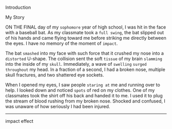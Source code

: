 Introduction

My Story

ON THE FINAL day of my `sophomore` year of high school, I was hit in
the face with a baseball bat. As my classmate took a `full swing`, the
bat slipped out of his hands and came flying toward me before striking
me directly between the eyes. I have no memory of the moment of
`impact`.

The bat `smashed` into my face with such force that it crushed my
nose into a `distorted` U-shape. The collision sent the soft `tissue` of my
brain `slamming` into the inside of my `skull`. Immediately, a wave of
`swelling` `surged throughout` my head. In a fraction of a second, I had a
broken nose, multiple skull fractures, and two shattered eye sockets.

When I opened my eyes, I saw people `staring at` me and running
over to help. I looked down and noticed `spots` of red on my clothes.
One of my classmates took the shirt off his back and handed it to me. I
used it to plug the stream of blood rushing from my broken nose.
Shocked and confused, I was unaware of how seriously I had been
injured.

---
impact effect